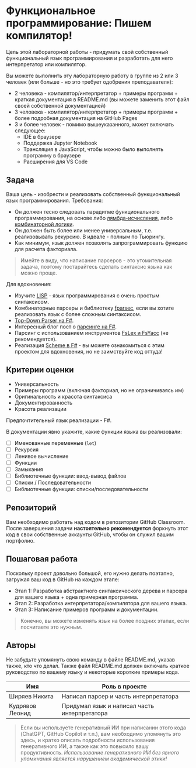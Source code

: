 # Функциональное программирование: Пишем компилятор!

Цель этой лабораторной работы - придумать свой собственный функциональный язык программирования и разработать для него интерпретатор или компилятор.

Вы можете выполнить эту лабораторную работу в группе из 2 или 3 человек (или больше - но это требует одобрения преподавателя):

* 2 человека - компилятор/интерпретатор + примеры программ + краткая документация в README.md (вы можете заменить этот файл своей собственной документацией)
* 3 человека - компилятор/интерпретатор + примеры программ + более подробная документация на GitHub Pages
* 3 и более человек - помимо вышеуказанного, может включать следующее:
  - IDE в браузере
  - Поддержка Jupyter Notebook
  - Трансляция в JavaScript, чтобы можно было выполнять программу в браузере
  - Расширения для VS Code

## Задача

Ваша цель - изобрести и реализовать собственный функциональный язык программирования. Требования:

* Он должен тесно следовать парадигме функционального программирования, на основе либо [лямбда-исчисления](https://en.wikipedia.org/wiki/Lambda_calculus), либо [комбинаторной логики](https://en.wikipedia.org/wiki/Combinatory_logic).
* Он должен быть более или менее универсальным, т.е. реализовывать рекурсию. В идеале - полным по Тьюрингу.
* Как минимум, язык должен позволять запрограммировать функцию для расчета факториала.

> Имейте в виду, что написание парсеров - это утомительная задача, поэтому постарайтесь сделать синтаксис языка как можно проще.

Для вдохновения:

* Изучите [LISP](https://books.ifmo.ru/file/pdf/1918.pdf) - язык программирования с очень простым синтаксисом.
* Комбинаторные парсеры и библиотеку [fparsec](https://www.quanttec.com/fparsec/), если вы хотите реализовать язык с более сложным синтаксисом.
* [Top-Down Parser на F#](https://github.com/fholm/Vaughan).
* Интересный блог пост о [парсинге на F#](https://www.erikschierboom.com/2016/12/10/parsing-text-in-fsharp/).
* Парсинг с использованием инструментов [FsLex и FsYacc](https://realfiction.net/posts/lexing-and-parsing-in-f/) (не рекомендуется).
* Реализация [Scheme в F#](https://github.com/AshleyF/FScheme) - вы можете ознакомиться с этим проектом для вдохновения, но не заимствуйте код оттуда!

## Критерии оценки

* Универсальность
* Примеры программ (включая факториал, но не ограничиваясь им)
* Оригинальность и красота синтаксиса
* Документированность
* Красота реализации

Предпочтительный язык реализации - F#.

В документации явно укажите, какие функции языка вы реализовали:

* [ ] Именованные переменные (`let`)
* [ ] Рекурсия
* [ ] Ленивое вычисление
* [ ] Функции
* [ ] Замыкания
* [ ] Библиотечные функции: ввод-вывод файлов
* [ ] Списки / Последовательности
* [ ] Библиотечные функции: списки/последовательности

## Репозиторий

Вам необходимо работать над кодом в репозитории GitHub Classroom. После завершения задачи **настоятельно рекомендуется** форкнуть этот код в свои собственные аккаунты GitHub, чтобы он служил вашим портфолио.

## Пошаговая работа

Поскольку проект довольно большой, его нужно делать поэтапно, загружая ваш код в GitHub на каждом этапе:

* Этап 1: Разработка абстрактного синтаксического дерева и парсера для вашего языка + одна примерная программа.
* Этап 2: Разработка интерпретатора/компилятора для вашего языка.
* Этап 3: Написание примеров программ и документации.

> Конечно, вы можете изменять язык на более поздних этапах, если посчитаете это нужным.

## Авторы

Не забудьте упомянуть свою команду в файле README.md, указав также, кто что делал. Также файл README.md должен включать краткое руководство по вашему языку и некоторые короткие примеры кода.

Имя | Роль в проекте
------------------|---------------------
Ширяев Никита | Написал парсер и часть интерпретатора
Кудрявов Леонид | Придумал язык и написал часть интерпретатора

> Если вы используете генеративный ИИ при написании этого кода (ChatGPT, GitHub Copilot и т.п.), вам необходимо упомянуть это здесь, и кратко описать подробности использования генеративного ИИ, а также как это повысило вашу продуктивность. *Использование генеративного ИИ без явного упоминания является нарушением академической этики!*
